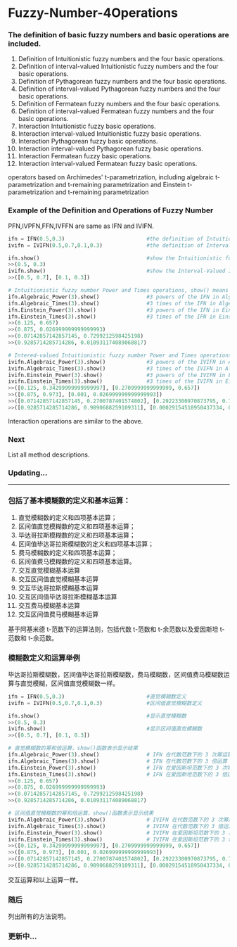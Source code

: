 # Fuzzy-Number-4Operations





### The definition of basic fuzzy numbers and basic operations are included.

1. Definition of Intuitionistic fuzzy numbers and the four basic operations.
2. Definition of interval-valued Intuitionistic fuzzy numbers and the four basic operations.
3. Definition of Pythagorean fuzzy numbers and the four basic operations.
4. Definition of interval-valued Pythagorean fuzzy numbers and the four basic operations.
5. Definition of Fermatean fuzzy numbers and the four basic operations.
6. Definition of interval-valued Fermatean fuzzy numbers and the four basic operations.
7. Interaction Intuitionistic fuzzy basic operations.
8. Interaction interval-valued Intuitionistic fuzzy basic operations.
9. Interaction Pythagorean fuzzy basic operations.
10. Interaction interval-valued Pythagorean fuzzy basic operations.
11. Interaction Fermatean fuzzy basic operations.
12. Interaction interval-valued Fermatean fuzzy basic operations.

operators based on Archimedes' t-parametrization, including algebraic t-parametrization and t-remaining parametrization and Einstein t-parametrization and t-remaining parametrization



### Example of the Definition and Operations of Fuzzy Number

PFN,IVPFN,FFN,IVFFN are same as IFN and IVIFN.

```python
ifn = IFN(0.5,0.3)							#the definition of Intuitionistic fuzzy number
ivifn = IVIFN(0.5,0.7,0.1,0.3)				#the definition of Interval-Valued Intuitionistic fuzzy number

ifn.show()									#show the Intuitionistic fuzzy number
>>(0.5, 0.3)
ivifn.show()								#show the Interval-Valued Intuitionistic fuzzy number
>>([0.5, 0.7], [0.1, 0.3])

# Intuitionistic fuzzy number Power and Times operations, show() means show the IFN.
ifn.Algebraic_Power(3).show()				#3 powers of the IFN in Algebraic t-norm & t-conorm
ifn.Algebraic_Times(3).show()				#3 times of the IFN in Algebraic t-norm & t-conorm
ifn.Einstein_Power(3).show()				#3 powers of the IFN in Einstein r-norm & t-conorm
ifn.Einstein_Times(3).show()				#3 times of the IFN in Einstein r-norm & t-conorm
>>(0.125, 0.657)
>>(0.875, 0.026999999999999993)
>>(0.07142857142857145, 0.7299212598425198)
>>(0.9285714285714286, 0.010931174089068817)

# Intered-valued Intuitionistic fuzzy number Power and Times operations, show() means show the IVIFN.
ivifn.Algebraic_Power(3).show()				#3 powers of the IVIFN in Algebraic t-norm & t-conorm
ivifn.Algebraic_Times(3).show()				#3 times of the IVIFN in Algebraic t-norm & t-conorm
ivifn.Einstein_Power(3).show()				#3 powers of the IVIFN in Einstein r-norm & t-conorm
ivifn.Einstein_Times(3).show()				#3 times of the IVIFN in Einstein r-norm & t-conorm
>>([0.125, 0.34299999999999997], [0.2709999999999999, 0.657])
>>([0.875, 0.973], [0.001, 0.026999999999999993])
>>([0.07142857142857145, 0.2700787401574802], [0.29223300970873795, 0.7299212598425198])
>>([0.9285714285714286, 0.9890688259109311], [0.00029154518950437334, 0.010931174089068817])
```

Interaction operations are similar to the above.



### Next

List all method descriptions.



### Updating...

------



### 包括了基本模糊数的定义和基本运算：

1. 直觉模糊数的定义和四项基本运算；
2. 区间值直觉模糊数的定义和四项基本运算；
3. 毕达哥拉斯模糊数的定义和四项基本运算；
4. 区间值毕达哥拉斯模糊数的定义和四项基本运算；
5. 费马模糊数的定义和四项基本运算；
6. 区间值费马模糊数的定义和四项基本运算。
7. 交互直觉模糊基本运算
8. 交互区间值直觉模糊基本运算
9. 交互毕达哥拉斯模糊基本运算
10. 交互区间值毕达哥拉斯模糊基本运算
11. 交互费马模糊基本运算
12. 交互区间值费马模糊基本运算

基于阿基米德 t-范数下的运算法则，包括代数 t-范数和 t-余范数以及爱因斯坦 t-范数和 t-余范数。

### 模糊数定义和运算举例

毕达哥拉斯模糊数，区间值毕达哥拉斯模糊数，费马模糊数，区间值费马模糊数运算与直觉模糊，区间值直觉模糊数一样。

```python
ifn = IFN(0.5,0.3)							#直觉模糊数定义
ivifn = IVIFN(0.5,0.7,0.1,0.3)				#区间值直觉模糊数定义

ifn.show()									#显示直觉模糊数
>>(0.5, 0.3)
ivifn.show()								#显示区间值直觉模糊数
>>([0.5, 0.7], [0.1, 0.3])

# 直觉模糊数的幂和倍运算，show()函数表示显示结果
ifn.Algebraic_Power(3).show()				# IFN 在代数范数下的 3 次幂运算
ifn.Algebraic_Times(3).show()				# IFN 在代数范数下的 3 倍运算
ifn.Einstein_Power(3).show()				# IFN 在爱因斯坦范数下的 3 次幂运算
ifn.Einstein_Times(3).show()				# IFN 在爱因斯坦范数下的 3 倍运算
>>(0.125, 0.657)
>>(0.875, 0.026999999999999993)
>>(0.07142857142857145, 0.7299212598425198)
>>(0.9285714285714286, 0.010931174089068817)

# 区间值直觉模糊数的幂和倍运算，show()函数表示显示结果
ivifn.Algebraic_Power(3).show()				# IVIFN 在代数范数下的 3 次幂运算
ivifn.Algebraic_Times(3).show()				# IVIFN 在代数范数下的 3 倍运算
ivifn.Einstein_Power(3).show()				# IVIFN 在爱因斯坦范数下的 3 次幂运算
ivifn.Einstein_Times(3).show()				# IVIFN 在爱因斯坦范数下的 3 倍运算
>>([0.125, 0.34299999999999997], [0.2709999999999999, 0.657])
>>([0.875, 0.973], [0.001, 0.026999999999999993])
>>([0.07142857142857145, 0.2700787401574802], [0.29223300970873795, 0.7299212598425198])
>>([0.9285714285714286, 0.9890688259109311], [0.00029154518950437334, 0.010931174089068817])
```

交互运算和以上运算一样。

### 随后

列出所有的方法说明。

### 更新中...
